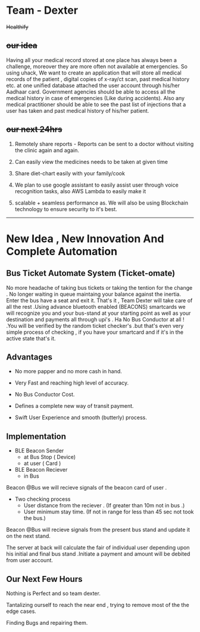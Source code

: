 # Team - Dexter
~~Healthify~~

## ~~our idea~~

Having all your medical record stored at one place has always been a challenge, moreover they are more often not available at emergencies. So using uhack, We want to create an application that will store all medical records of the patient , digital copies of x-ray/ct scan, past medical history etc. at one unified database attached the user account through his/her Aadhaar card. Government agencies should be able to access all the medical history in case of emergencies (Like during accidents). Also any medical practitioner should be able to see the past list of injections that a user has taken and past medical history of his/her patient.


## ~~our next 24hrs~~

1. Remotely share reports - Reports can be sent to a doctor without visiting the clinic again and again.

2. Can easily view the medicines needs to be taken at given time

3. Share diet-chart easily with your family/cook

4. We plan to use google assistant to easily assist user through voice recognition tasks, also AWS Lambda to easily make it 

5. scalable + seamless performance as. We will also be using Blockchain technology to ensure security to it's best.
<hr/>

# New Idea , New Innovation And Complete Automation

## Bus Ticket Automate System (Ticket-omate)

No more headache of taking bus tickets  or taking the tention for the change . No longer waiting in queue maintaing your
balance against the inertia. Enter the bus have a seat and exit it. That's it  , Team Dexter will take care of all the 
rest .Using advance bluetooth enabled (BEACONS) smartcards we will recognize you and your bus-stand at your starting 
point as well as your destination and payments all through upi's . Ha  No Bus Conductor at all ! .You will  be 
verified  by  the random ticket checker's .but that's even very simple process of checking  , if you have
your smartcard and if it's in the active state that's it.

## Advantages

* No more papper and no more cash in hand.

* Very Fast and reaching high level of accuracy.

* No Bus Conductor Cost.

* Defines a complete new way of transit payment.

* Swift User Experience and smooth (butterly) process.

## Implementation
* BLE Beacon Sender 
   * at Bus Stop ( Device)
   * at user ( Card )
* BLE Beacon Reciever
   * in Bus

Beacon @Bus we will recieve signals of the beacon card of user . 

* Two checking process
    * User distance from the reciever . (If greater than 10m not in bus .)
    * User minimum stay time. (If not in range for less than  45 sec not took the bus.)
   
Beacon @Bus will recieve signals from the present bus stand and update it on the next stand.

The server at back will calculate the fair of individual user depending upon his initial and final bus stand .Initiate a payment
and amount will be debited from user account.

## Our Next Few Hours

  Nothing is Perfect and so team dexter.

  Tantalizing ourself to reach the near end , trying to remove most of the the edge cases.
  
  Finding Bugs and repairing them.
  
